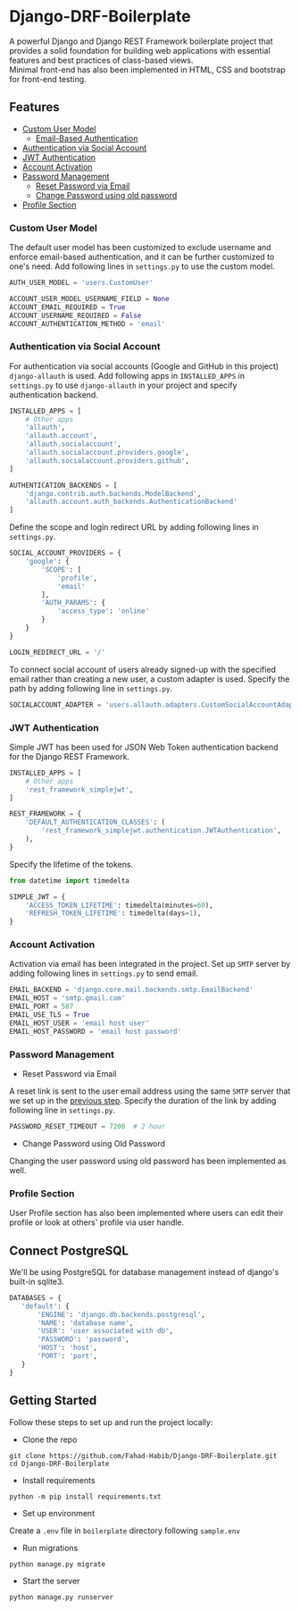 # Django-DRF-Boilerplate

A powerful Django and Django REST Framework boilerplate project that provides a solid foundation for building web applications with essential features and best practices of class-based views.
<br/>
Minimal front-end has also been implemented in HTML, CSS and bootstrap for front-end testing.

## Features

- [Custom User Model](#custom-user-model)
  - [Email-Based Authentication](#custom-user-model)
- [Authentication via Social Account](#authentication-via-social-account)
- [JWT Authentication](#jwt-authentication)
- [Account Activation](#account-activation)
- [Password Management](#password-management)
  - [Reset Password via Email](#password-management)
  - [Change Password using old password](#password-management)
- [Profile Section](#profile-section)

### Custom User Model

The default user model has been customized to exclude username and enforce email-based authentication, and it can be further customized to one's need. Add following lines in `settings.py` to use the custom model.

```py
AUTH_USER_MODEL = 'users.CustomUser'

ACCOUNT_USER_MODEL_USERNAME_FIELD = None
ACCOUNT_EMAIL_REQUIRED = True
ACCOUNT_USERNAME_REQUIRED = False
ACCOUNT_AUTHENTICATION_METHOD = 'email'
```

### Authentication via Social Account

For authentication via social accounts (Google and GitHub in this project) `django-allauth` is used. Add following apps in `INSTALLED_APPS` in `settings.py` to use `django-allauth` in your project and specify authentication backend.

```py
INSTALLED_APPS = [
    # Other apps
    'allauth',
    'allauth.account',
    'allauth.socialaccount',
    'allauth.socialaccount.providers.google',
    'allauth.socialaccount.providers.github',
]

AUTHENTICATION_BACKENDS = [
    'django.contrib.auth.backends.ModelBackend',
    'allauth.account.auth_backends.AuthenticationBackend'
]
```

Define the scope and login redirect URL by adding following lines in `settings.py`.

```py
SOCIAL_ACCOUNT_PROVIDERS = {
    'google': {
        'SCOPE': [
            'profile',
            'email'
        ],
        'AUTH_PARAMS': {
            'access_type': 'online'
        }
    }
}

LOGIN_REDIRECT_URL = '/'
```

To connect social account of users already signed-up with the specified email rather than creating a new user, a custom adapter is used. Specify the path by adding following line in `settings.py`.

```py
SOCIALACCOUNT_ADAPTER = 'users.allauth.adapters.CustomSocialAccountAdapter'
```

### JWT Authentication

Simple JWT has been used for JSON Web Token authentication backend for the Django REST Framework.

```py
INSTALLED_APPS = [
    # Other apps
    'rest_framework_simplejwt',
]

REST_FRAMEWORK = {
    'DEFAULT_AUTHENTICATION_CLASSES': (
        'rest_framework_simplejwt.authentication.JWTAuthentication',
    ),
}
```

Specify the lifetime of the tokens.

```py
from datetime import timedelta

SIMPLE_JWT = {
    'ACCESS_TOKEN_LIFETIME': timedelta(minutes=60),
    'REFRESH_TOKEN_LIFETIME': timedelta(days=1),
}
```

### Account Activation

Activation via email has been integrated in the project. Set up `SMTP` server by adding following lines in `settings.py` to send email.

```py
EMAIL_BACKEND = 'django.core.mail.backends.smtp.EmailBackend'
EMAIL_HOST = 'smtp.gmail.com'
EMAIL_PORT = 587
EMAIL_USE_TLS = True
EMAIL_HOST_USER = 'email host user'
EMAIL_HOST_PASSWORD = 'email host password'
```

### Password Management

- Reset Password via Email

A reset link is sent to the user email address using the same `SMTP` server that we set up in the [previous step](#account-activation). Specify the duration of the link by adding following line in `settings.py`.

```py
PASSWORD_RESET_TIMEOUT = 7200  # 2 hour
```

- Change Password using Old Password

Changing the user password using old password has been implemented as well.

### Profile Section

User Profile section has also been implemented where users can edit their profile or look at others' profile via user handle.

## Connect PostgreSQL

We'll be using PostgreSQL for database management instead of django's built-in sqlite3.

```py
DATABASES = {
   'default': {
       'ENGINE': 'django.db.backends.postgresql',
       'NAME': 'database name',
       'USER': 'user associated with db',
       'PASSWORD': 'password',
       'HOST': 'host',
       'PORT': 'port',
   }
}
```

## Getting Started

Follow these steps to set up and run the project locally:

- Clone the repo

```commandline
git clone https://github.com/Fahad-Habib/Django-DRF-Boilerplate.git
cd Django-DRF-Boilerplate
```

- Install requirements

```commandline
python -m pip install requirements.txt
```

- Set up environment

Create a `.env` file in `boilerplate` directory following `sample.env`

- Run migrations

```commandline
python manage.py migrate
```

- Start the server

```commandline
python manage.py runserver
```
